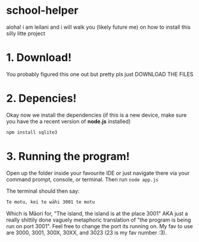# school-helper
aloha! i am leilani and i will walk you (likely future me) on how to install this silly litte project

# 1. Download!
You probably figured this one out but pretty pls just DOWNLOAD THE FILES

# 2. Depencies!
Okay now we install the dependencies (if this is a new device, make sure you have the a recent version of **node.js** installed)

```bash
npm install sqlite3
```

# 3. Running the program!
Open up the folder inside your favourite IDE or just navigate there via your command prompt, console, or terminal. Then run `node app.js`

The terminal should then say:
```bash
Te motu, kei te wāhi 3001 te motu
```

Which is Māori for, "The island, the island is at the place 3001" AKA just a really shittily done vaguely metaphoric translation of "the program is being run on port 3001". 
Feel free to change the port its running on. My fav to use are 3000, 3001, 300X, 30XX, and 3023 (23 is my fav number :3).